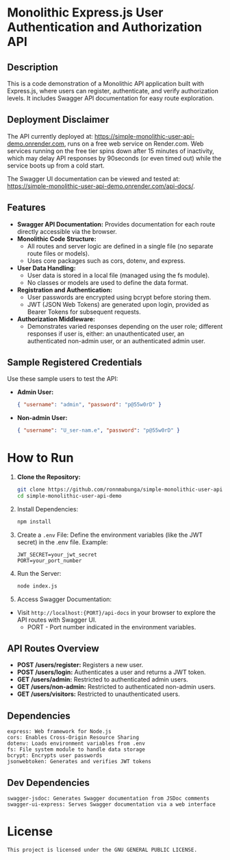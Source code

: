 # Monolithic Express.js User Authentication and Authorization API

## Description

This is a code demonstration of a Monolithic API application built with Express.js, where users can register, authenticate, and verify authorization levels. It includes Swagger API documentation for easy route exploration.

## Deployment Disclaimer

The API currently deployed at: <https://simple-monolithic-user-api-demo.onrender.com>, runs on a free web service on Render.com. Web services running on the free tier spins down after 15 minutes of inactivity, which may delay API responses by 90seconds (or even timed out) while the service boots up from a cold start. 

The Swagger UI documentation can be viewed and tested at: <https://simple-monolithic-user-api-demo.onrender.com/api-docs/>.

## Features

-   **Swagger API Documentation:** Provides documentation for each route directly accessible via the browser.
-   **Monolithic Code Structure:**
    -   All routes and server logic are defined in a single file (no separate route files or models).
    -   Uses core packages such as cors, dotenv, and express.
-   **User Data Handling:**
    -   User data is stored in a local file (managed using the fs module).
    -   No classes or models are used to define the data format.
-   **Registration and Authentication:**
    -   User passwords are encrypted using bcrypt before storing them.
    -   JWT (JSON Web Tokens) are generated upon login, provided as Bearer Tokens for subsequent requests.
-   **Authorization Middleware:**
    -   Demonstrates varied responses depending on the user role; different responses if user is, either: an unauthenticated user, an authenticated non-admin user, or an authenticated admin user.

## Sample Registered Credentials

Use these sample users to test the API:

-   **Admin User:**
    ```json
    { "username": "admin", "password": "p@55w0rD" }
    ```
-   **Non-admin User:**
    ```json
    { "username": "U_ser-nam.e", "password": "p@55w0rD" }
    ```

# How to Run

1.  **Clone the Repository:**

    ```bash
    git clone https://github.com/ronnmabunga/simple-monolithic-user-api-demo
    cd simple-monolithic-user-api-demo
    ```

2.  Install Dependencies:

    ```bash
    npm install
    ```

3.  Create a `.env` File:
    Define the environment variables (like the JWT secret) in the .env file. Example:

    ```env
    JWT_SECRET=your_jwt_secret
    PORT=your_port_number
    ```

4.  Run the Server:

    ```bash
    node index.js
    ```

5.  Access Swagger Documentation:

-   Visit `http://localhost:{PORT}/api-docs` in your browser to explore the API routes with Swagger UI.
      - PORT - Port number indicated in the environment variables.

## API Routes Overview

-   **POST /users/register:** Registers a new user.
-   **POST /users/login:** Authenticates a user and returns a JWT token.
-   **GET /users/admin:** Restricted to authenticated admin users.
-   **GET /users/non-admin:** Restricted to authenticated non-admin users.
-   **GET /users/visitors:** Restricted to unauthenticated users.

## Dependencies

    express: Web framework for Node.js
    cors: Enables Cross-Origin Resource Sharing
    dotenv: Loads environment variables from .env
    fs: File system module to handle data storage
    bcrypt: Encrypts user passwords
    jsonwebtoken: Generates and verifies JWT tokens

## Dev Dependencies

    swagger-jsdoc: Generates Swagger documentation from JSDoc comments
    swagger-ui-express: Serves Swagger documentation via a web interface

# License

    This project is licensed under the GNU GENERAL PUBLIC LICENSE.
